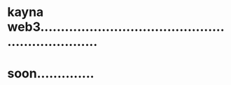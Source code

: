 # kayna web3...................................................................
# soon..............
